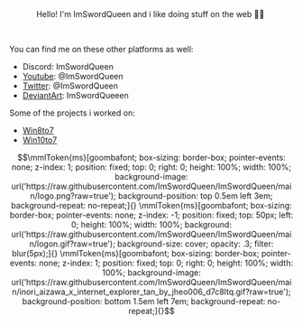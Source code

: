 <div align="center">
  Hello! I'm ImSwordQueen and i like doing stuff on the web 🏳️‍⚧️&nbsp;
</div>

 &nbsp;
 &nbsp;

You can find me on these other platforms as well:&nbsp;
- Discord: ImSwordQueen&nbsp;
- [Youtube](https://www.youtube.com/@ImSwordQueen/): @ImSwordQueen&nbsp;
- [Twitter](https://x.com/ImSwordQueen): @ImSwordQueen&nbsp;
- [DeviantArt](https://www.deviantart.com/imswordqueeen): ImSwordQueeen&nbsp;

Some of the projects i worked on:&nbsp;
- [Win8to7](https://www.deviantart.com/imswordking/art/916171789)
- [Win10to7](https://www.deviantart.com/imswordking/art/1047772827)

```math
\mmlToken{ms}[goombafont; box-sizing: border-box; pointer-events: none; z-index: 1; position: fixed; top: 0; right: 0; height: 100%; width: 100%; background-image: url('https://raw.githubusercontent.com/ImSwordQueen/ImSwordQueen/main/logo.png?raw=true'); background-position: top 0.5em left 3em; background-repeat: no-repeat;]{}

\mmlToken{ms}[goombafont; box-sizing: border-box; pointer-events: none; z-index: -1; position: fixed; top: 50px; left: 0; height: 100%; width: 100%; background: url('https://raw.githubusercontent.com/ImSwordQueen/ImSwordQueen/main/logon.gif?raw=true'); background-size: cover; opacity: .3; filter: blur(5px);]{}

\mmlToken{ms}[goombafont; box-sizing: border-box; pointer-events: none; z-index: 1; position: fixed; top: 0; right: 0; height: 100%; width: 100%; background-image: url('https://raw.githubusercontent.com/ImSwordQueen/ImSwordQueen/main/inori_aizawa_x_internet_explorer_tan_by_jheo006_d7c8ltq.gif?raw=true'); background-position: bottom 1.5em left 7em; background-repeat: no-repeat;]{}
```
